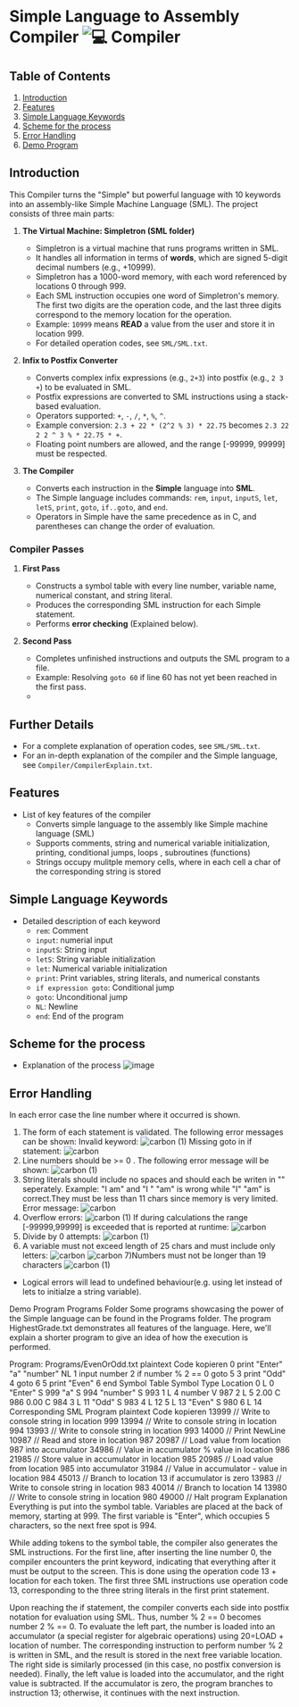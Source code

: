 # Simple Language to Assembly Compiler ![💻 Compiler](https://github.com/AlvinKollcaku/Compiler/assets/142890850/def1d7a8-80ea-400d-a689-97aec3a09145)

## Table of Contents
1. [Introduction](#introduction)
2. [Features](#features)
3. [Simple Language Keywords](#simple-language-keywords)
4. [Scheme for the process](#scheme)
5. [Error Handling](#error-handling)
6. [Demo Program](#demo-program)

## Introduction
This Compiler turns the "Simple" but powerful language with 10 keywords into an assembly-like Simple Machine Language (SML). The project consists of three main parts:

1. **The Virtual Machine: Simpletron (SML folder)**
   - Simpletron is a virtual machine that runs programs written in SML.
   - It handles all information in terms of **words**, which are signed 5-digit decimal numbers (e.g., +10999).
   - Simpletron has a 1000-word memory, with each word referenced by locations 0 through 999.
   - Each SML instruction occupies one word of Simpletron's memory. The first two digits are the operation code, and the last three digits correspond to the memory location for the operation.
   - Example: `10999` means **READ** a value from the user and store it in location 999.
   - For detailed operation codes, see `SML/SML.txt`.

2. **Infix to Postfix Converter**
   - Converts complex infix expressions (e.g., `2+3`) into postfix (e.g., `2 3 +`) to be evaluated in SML.
   - Postfix expressions are converted to SML instructions using a stack-based evaluation.
   - Operators supported: `+`, `-`, `/`, `*`, `%`, `^`.
   - Example conversion: `2.3 + 22 * (2^2 % 3) * 22.75` becomes `2.3 22 2 2 ^ 3 % * 22.75 * +`.
   - Floating point numbers are allowed, and the range [-99999, 99999] must be respected.

3. **The Compiler**
   - Converts each instruction in the **Simple** language into **SML**.
   - The Simple language includes commands: `rem`, `input`, `inputS`, `let`, `letS`, `print`, `goto`, `if..goto`, and `end`.
   - Operators in Simple have the same precedence as in C, and parentheses can change the order of evaluation.

### Compiler Passes
1. **First Pass**
   - Constructs a symbol table with every line number, variable name, numerical constant, and string literal.
   - Produces the corresponding SML instruction for each Simple statement.
   - Performs **error checking** (Explained below).

2. **Second Pass**
   - Completes unfinished instructions and outputs the SML program to a file.
   - Example: Resolving `goto 60` if line 60 has not yet been reached in the first pass.
   - 
## Further Details
- For a complete explanation of operation codes, see `SML/SML.txt`.
- For an in-depth explanation of the compiler and the Simple language, see `Compiler/CompilerExplain.txt`.
  
## Features
- List of key features of the compiler
  - Converts simple language to the assembly like Simple machine language (SML)
  - Supports comments, string and numerical variable initialization, printing, conditional jumps, loops , subroutines (functions)
  - Strings occupy mulitple memory cells, where in each cell a char of the corresponding string is stored
    
## Simple Language Keywords
- Detailed description of each keyword
  - `rem`: Comment
  - `input`: numerial input
  - `inputS`: String input
  - `letS`: String variable initialization
  - `let`: Numerical variable initialization
  - `print`: Print variables, string literals, and numerical constants
  - `if expression goto`: Conditional jump
  - `goto`: Unconditional jump
  - `NL`: Newline
  - `end`: End of the program
    
## Scheme for the process
- Explanation of the process
![image](https://github.com/AlvinKollcaku/Compiler/assets/142890850/b5c260c0-e983-40ee-a309-8c2cd1a74eef)

## Error Handling
In each error case the line number where it occurred is shown.
1) The form of each statement is validated. The following error messages can be shown:
   Invalid keyword: ![carbon (1)](https://github.com/AlvinKollcaku/Compiler/assets/142890850/febdcc96-c1a1-4ae3-a70a-bc3278c90de4)
   Missing goto in if statement: ![carbon](https://github.com/AlvinKollcaku/Compiler/assets/142890850/d764709b-0706-46b1-8f6b-70a92e619131)
2) Line numbers should be >= 0 . The following error message will be shown:
   ![carbon (1)](https://github.com/AlvinKollcaku/Compiler/assets/142890850/977bd160-92a7-4951-8185-05c51b7152d7)
3) String literals should include no spaces and should each be writen in "" seperately. Example: "I am" and "I " "am" is wrong while "I" "am" is correct.They must be less than 11 chars since memory is very limited. Error message:
   ![carbon](https://github.com/AlvinKollcaku/Compiler/assets/142890850/d6accd13-a7c8-4dbe-a11e-35f71b66d73f)
4) Overflow errors:
   ![carbon (1)](https://github.com/AlvinKollcaku/Compiler/assets/142890850/1822e34c-e8e1-4544-99db-e8e466a73e17)
   If during calculations the range [-99999,99999] is exceeded that is reported at runtime:
   ![carbon](https://github.com/AlvinKollcaku/Compiler/assets/142890850/137c61dc-9a83-40f2-98ca-934f289c30b4)
5) Divide by 0 attempts:
   ![carbon (1)](https://github.com/AlvinKollcaku/Compiler/assets/142890850/5797205f-474d-4c51-9d43-889af7e04b54)
6) A variable must not exceed length of 25 chars and must include only letters:
   ![carbon](https://github.com/AlvinKollcaku/Compiler/assets/142890850/950c9ab2-a8e3-40db-919b-89b2b260e1ce)
   ![carbon](https://github.com/AlvinKollcaku/Compiler/assets/142890850/36183fe4-d868-4e82-af1d-ea58898993e0)
7)Numbers must not be longer than 19 characters
   ![carbon (1)](https://github.com/AlvinKollcaku/Compiler/assets/142890850/6f42e9c2-efcb-4ff4-a847-e006de4ee782)

- Logical errors will lead to undefined behaviour(e.g. using let instead of lets to initialze a string variable).

Demo Program
Programs Folder
Some programs showcasing the power of the Simple language can be found in the Programs folder. The program HighestGrade.txt demonstrates all features of the language. Here, we'll explain a shorter program to give an idea of how the execution is performed.

Program: Programs/EvenOrOdd.txt
plaintext
Code kopieren
0 print "Enter" "a" "number" NL
1 input number
2 if number % 2 == 0 goto 5
3 print "Odd"
4 goto 6
5 print "Even"
6 end
Symbol Table
Symbol	Type	Location
0	L	0
"Enter"	S	999
"a"	S	994
"number"	S	993
1	L	4
number	V	987
2	L	5
2.00	C	986
0.00	C	984
3	L	11
"Odd"	S	983
4	L	12
5	L	13
"Even"	S	980
6	L	14
Corresponding SML Program
plaintext
Code kopieren
13999     // Write to console string in location 999
13994     // Write to console string in location 994
13993     // Write to console string in location 993
14000     // Print NewLine
10987     // Read and store in location 987
20987     // Load value from location 987 into accumulator
34986     // Value in accumulator % value in location 986
21985     // Store value in accumulator in location 985
20985     // Load value from location 985 into accumulator
31984     // Value in accumulator - value in location 984
45013     // Branch to location 13 if accumulator is zero
13983     // Write to console string in location 983
40014     // Branch to location 14
13980     // Write to console string in location 980
49000     // Halt program
Explanation
Everything is put into the symbol table. Variables are placed at the back of memory, starting at 999. The first variable is "Enter", which occupies 5 characters, so the next free spot is 994.

While adding tokens to the symbol table, the compiler also generates the SML instructions. For the first line, after inserting the line number 0, the compiler encounters the print keyword, indicating that everything after it must be output to the screen. This is done using the operation code 13 + location for each token. The first three SML instructions use operation code 13, corresponding to the three string literals in the first print statement.

Upon reaching the if statement, the compiler converts each side into postfix notation for evaluation using SML. Thus, number % 2 == 0 becomes number 2 % == 0. To evaluate the left part, the number is loaded into an accumulator (a special register for algebraic operations) using 20=LOAD + location of number. The corresponding instruction to perform number % 2 is written in SML, and the result is stored in the next free variable location. The right side is similarly processed (in this case, no postfix conversion is needed). Finally, the left value is loaded into the accumulator, and the right value is subtracted. If the accumulator is zero, the program branches to instruction 13; otherwise, it continues with the next instruction.









